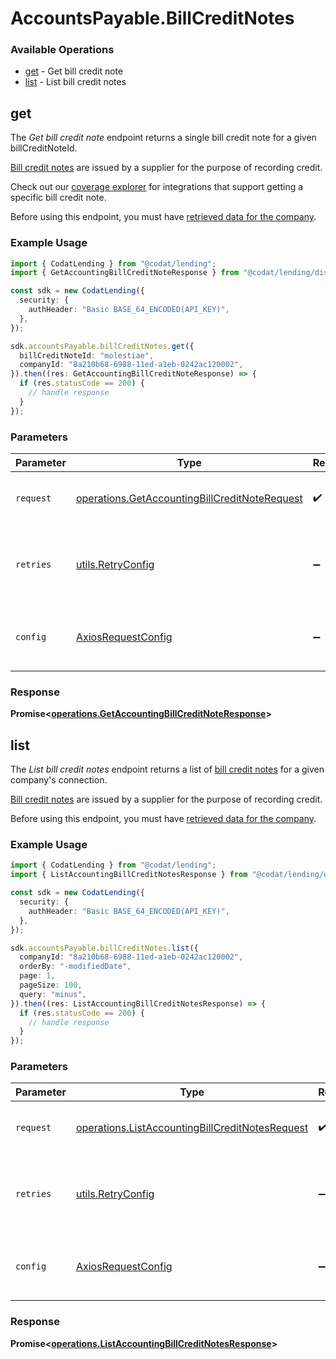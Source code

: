 # AccountsPayable.BillCreditNotes

### Available Operations

* [get](#get) - Get bill credit note
* [list](#list) - List bill credit notes

## get

The *Get bill credit note* endpoint returns a single bill credit note for a given billCreditNoteId.

[Bill credit notes](https://docs.codat.io/accounting-api#/schemas/BillCreditNote) are issued by a supplier for the purpose of recording credit.

Check out our [coverage explorer](https://knowledge.codat.io/supported-features/accounting?view=tab-by-data-type&dataType=billCreditNotes) for integrations that support getting a specific bill credit note.

Before using this endpoint, you must have [retrieved data for the company](https://docs.codat.io/lending-api#/operations/refresh-company-data).


### Example Usage

```typescript
import { CodatLending } from "@codat/lending";
import { GetAccountingBillCreditNoteResponse } from "@codat/lending/dist/sdk/models/operations";

const sdk = new CodatLending({
  security: {
    authHeader: "Basic BASE_64_ENCODED(API_KEY)",
  },
});

sdk.accountsPayable.billCreditNotes.get({
  billCreditNoteId: "molestiae",
  companyId: "8a210b68-6988-11ed-a1eb-0242ac120002",
}).then((res: GetAccountingBillCreditNoteResponse) => {
  if (res.statusCode == 200) {
    // handle response
  }
});
```

### Parameters

| Parameter                                                                                                      | Type                                                                                                           | Required                                                                                                       | Description                                                                                                    |
| -------------------------------------------------------------------------------------------------------------- | -------------------------------------------------------------------------------------------------------------- | -------------------------------------------------------------------------------------------------------------- | -------------------------------------------------------------------------------------------------------------- |
| `request`                                                                                                      | [operations.GetAccountingBillCreditNoteRequest](../../models/operations/getaccountingbillcreditnoterequest.md) | :heavy_check_mark:                                                                                             | The request object to use for the request.                                                                     |
| `retries`                                                                                                      | [utils.RetryConfig](../../models/utils/retryconfig.md)                                                         | :heavy_minus_sign:                                                                                             | Configuration to override the default retry behavior of the client.                                            |
| `config`                                                                                                       | [AxiosRequestConfig](https://axios-http.com/docs/req_config)                                                   | :heavy_minus_sign:                                                                                             | Available config options for making requests.                                                                  |


### Response

**Promise<[operations.GetAccountingBillCreditNoteResponse](../../models/operations/getaccountingbillcreditnoteresponse.md)>**


## list

The *List bill credit notes* endpoint returns a list of [bill credit notes](https://docs.codat.io/accounting-api#/schemas/BillCreditNote) for a given company's connection.

[Bill credit notes](https://docs.codat.io/accounting-api#/schemas/BillCreditNote) are issued by a supplier for the purpose of recording credit.

Before using this endpoint, you must have [retrieved data for the company](https://docs.codat.io/lending-api#/operations/refresh-company-data).
    

### Example Usage

```typescript
import { CodatLending } from "@codat/lending";
import { ListAccountingBillCreditNotesResponse } from "@codat/lending/dist/sdk/models/operations";

const sdk = new CodatLending({
  security: {
    authHeader: "Basic BASE_64_ENCODED(API_KEY)",
  },
});

sdk.accountsPayable.billCreditNotes.list({
  companyId: "8a210b68-6988-11ed-a1eb-0242ac120002",
  orderBy: "-modifiedDate",
  page: 1,
  pageSize: 100,
  query: "minus",
}).then((res: ListAccountingBillCreditNotesResponse) => {
  if (res.statusCode == 200) {
    // handle response
  }
});
```

### Parameters

| Parameter                                                                                                          | Type                                                                                                               | Required                                                                                                           | Description                                                                                                        |
| ------------------------------------------------------------------------------------------------------------------ | ------------------------------------------------------------------------------------------------------------------ | ------------------------------------------------------------------------------------------------------------------ | ------------------------------------------------------------------------------------------------------------------ |
| `request`                                                                                                          | [operations.ListAccountingBillCreditNotesRequest](../../models/operations/listaccountingbillcreditnotesrequest.md) | :heavy_check_mark:                                                                                                 | The request object to use for the request.                                                                         |
| `retries`                                                                                                          | [utils.RetryConfig](../../models/utils/retryconfig.md)                                                             | :heavy_minus_sign:                                                                                                 | Configuration to override the default retry behavior of the client.                                                |
| `config`                                                                                                           | [AxiosRequestConfig](https://axios-http.com/docs/req_config)                                                       | :heavy_minus_sign:                                                                                                 | Available config options for making requests.                                                                      |


### Response

**Promise<[operations.ListAccountingBillCreditNotesResponse](../../models/operations/listaccountingbillcreditnotesresponse.md)>**

